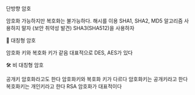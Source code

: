 

단방향 암호

암호화 가능하지만 복호화는 불가능하다.
해시를 이용
SHA1, SHA2, MD5 알고리즘 사용하지 말자 (보안 취약성 발견)
SHA3(SHA512)을 사용하자

🔑 대칭형 암호

암호화 키와 복호화 키가 같음
대표적으로 DES, AES가 있다


🛠 비 대칭형 암호

공개키 암호화라고도 한다
암호화키와 복호화 키가 다르다
암호화키는 공개키라고 한다
복호화키는 개인키라고 한다
RSA 암호화가 대표적이다